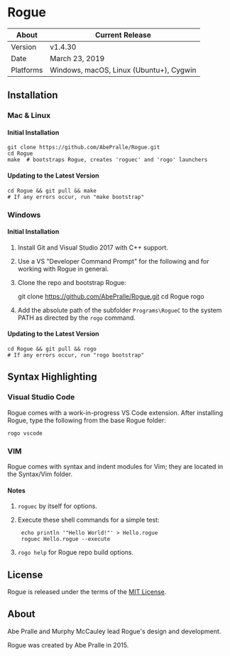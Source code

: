 Rogue
=====

About     | Current Release
----------|-----------------------
Version   | v1.4.30
Date      | March 23, 2019
Platforms | Windows, macOS, Linux (Ubuntu+), Cygwin

## Installation

### Mac & Linux
#### Initial Installation

    git clone https://github.com/AbePralle/Rogue.git
    cd Rogue
    make  # bootstraps Rogue, creates 'roguec' and 'rogo' launchers

#### Updating to the Latest Version

    cd Rogue && git pull && make
    # If any errors occur, run "make bootstrap"


### Windows
#### Initial Installation
1. Install Git and Visual Studio 2017 with C++ support.

2. Use a VS "Developer Command Prompt" for the following and for working with Rogue in general.

3. Clone the repo and bootstrap Rogue:

    git clone https://github.com/AbePralle/Rogue.git
    cd Rogue
    rogo

4. Add the absolute path of the subfolder `Programs\RogueC` to the system PATH as directed by the `rogo` command.

#### Updating to the Latest Version

    cd Rogue && git pull && rogo
    # If any errors occur, run "rogo bootstrap"

## Syntax Highlighting

### Visual Studio Code

Rogue comes with a work-in-progress VS Code extension. After installing Rogue, type the following from the base Rogue folder:
```
rogo vscode
```

### VIM

Rogue comes with syntax and indent modules for Vim; they are located in the Syntax/Vim folder.


#### Notes

1. `roguec` by itself for options.

2. Execute these shell commands for a simple test:

        echo println '"Hello World!"' > Hello.rogue
        roguec Hello.rogue --execute

3. `rogo help` for Rogue repo build options.


## License
Rogue is released under the terms of the [MIT License](https://opensource.org/licenses/MIT).

## About
Abe Pralle and Murphy McCauley lead Rogue's design and development.

Rogue was created by Abe Pralle in 2015.

